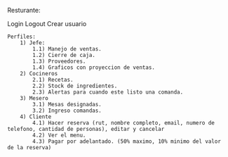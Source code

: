 Resturante:

Login
Logout
Crear usuario

    Perfiles:
        1) Jefe:
            1.1) Manejo de ventas.
            1.2) Cierre de caja.
            1.3) Proveedores.
            1.4) Graficos con proyeccion de ventas.
        2) Cocineros
            2.1) Recetas.
            2.2) Stock de ingredientes.
            2.3) Alertas para cuando este listo una comanda.
        3) Mesero
            3.1) Mesas designadas.
            3.2) Ingreso comandas.    
        4) Cliente
            4.1) Hacer reserva (rut, nombre completo, email, numero de telefono, cantidad de personas), editar y cancelar
            4.2) Ver el menu.
            4.3) Pagar por adelantado. (50% maximo, 10% minimo del valor de la reserva)
            